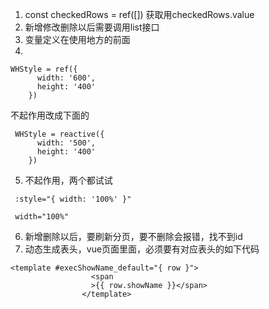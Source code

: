 1. const checkedRows = ref([])
获取用checkedRows.value
2. 新增修改删除以后需要调用list接口
3. 变量定义在使用地方的前面
4. 
```
WHStyle = ref({
      width: '600',
      height: '400'
    })
```
不起作用改成下面的
```
 WHStyle = reactive({
      width: '500',
      height: '400'
    })
```
5. 不起作用，两个都试试
```
 :style="{ width: '100%' }"
```
```
 width="100%"
```
6. 新增删除以后，要刷新分页，要不删除会报错，找不到id
7.  动态生成表头，vue页面里面，必须要有对应表头的如下代码
```
<template #execShowName_default="{ row }">
                  <span
                  >{{ row.showName }}</span>
                </template>
```